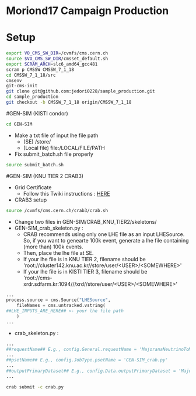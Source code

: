 Moriond17 Campaign Production
====

# Setup
```bash
export VO_CMS_SW_DIR=/cvmfs/cms.cern.ch
source $VO_CMS_SW_DIR/cmsset_default.sh
export SCRAM_ARCH=slc6_amd64_gcc481
scram p CMSSW CMSSW_7_1_18
cd CMSSW_7_1_18/src
cmsenv
git-cms-init
git clone git@github.com:jedori0228/sample_production.git
cd sample_production
git checkout -b CMSSW_7_1_18 origin/CMSSW_7_1_18
```

#GEN-SIM (KISTI condor)
```bash
cd GEN-SIM
```
* Make a txt file of input lhe file path
  * (SE)  /store/<SOMEWHERE>
  * (Local file) file:/LOCAL/FILE/PATH
* Fix submit_batch.sh file properly
```bash
source submit_batch.sh
```

#GEN-SIM (KNU TIER 2 CRAB3)
* Grid Certificate
  * Follow this Twiki instructions : [HERE](https://twiki.cern.ch/twiki/bin/view/CMSPublic/WorkBookStartingGrid#ObtainingCert)
* CRAB3 setup
```bash
source /cvmfs/cms.cern.ch/crab3/crab.sh
```

* Change two files in GEN-SIM/CRAB_KNU_TIER2/skeletons/  
* GEN-SIM_crab_skeleton.py :  
  * CRAB recommends using only one LHE file as an input LHESource.  
So, if you want to genearte 100k event, generate a lhe file containing (more than) 100k events.
  * Then, place the lhe file at SE.
  * If your lhe file is in KNU TIER 2, filename should be  
'root://cluster142.knu.ac.kr//store/user/\<USER\>/\<SOMEWHERE\>'
  * If your lhe file is in KISTI TIER 3, filename should be  
'root://cms-xrdr.sdfarm.kr:1094///xrd//store/user/\<USER\>/\<SOMEWHERE\>'

```python
...
process.source = cms.Source("LHESource",
    fileNames = cms.untracked.vstring(
##LHE_INPUTS_ARE_HERE## <- your lhe file path
    )
...
```  
* crab_skeleton.py : 
```python
...
##requestName## E.g., config.General.requestName = 'MajoranaNeutrinoToMuMuMu_M-40_CMSSW_7_1_18_GEN-SIM'
...
##psetName## E.g., config.JobType.psetName = 'GEN-SIM_crab.py'
...
##outputPrimaryDataset## E.g., config.Data.outputPrimaryDataset = 'MajoranaNeutrinoToMuMuMu_M-40'
...
```  
```bash
crab submit -c crab.py
```  
